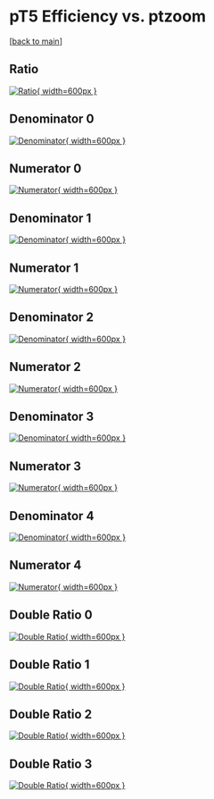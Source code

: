 # pT5 Efficiency vs. ptzoom

[[back to main](./)]



## Ratio

[![Ratio](../mtv/var/pT5_xtr_321_0_eff_ptzoom.png){ width=600px }](../mtv/var/pT5_xtr_321_0_eff_ptzoom.pdf)

## Denominator 0

[![Denominator](../mtv/den/pT5_xtr_321_0_eff_ptzoom_den0.png){ width=600px }](../mtv/den/pT5_xtr_321_0_eff_ptzoom_den0.pdf)

## Numerator 0

[![Numerator](../mtv/num/pT5_xtr_321_0_eff_ptzoom_num0.png){ width=600px }](../mtv/num/pT5_xtr_321_0_eff_ptzoom_num0.pdf)

## Denominator 1

[![Denominator](../mtv/den/pT5_xtr_321_0_eff_ptzoom_den1.png){ width=600px }](../mtv/den/pT5_xtr_321_0_eff_ptzoom_den1.pdf)

## Numerator 1

[![Numerator](../mtv/num/pT5_xtr_321_0_eff_ptzoom_num1.png){ width=600px }](../mtv/num/pT5_xtr_321_0_eff_ptzoom_num1.pdf)

## Denominator 2

[![Denominator](../mtv/den/pT5_xtr_321_0_eff_ptzoom_den2.png){ width=600px }](../mtv/den/pT5_xtr_321_0_eff_ptzoom_den2.pdf)

## Numerator 2

[![Numerator](../mtv/num/pT5_xtr_321_0_eff_ptzoom_num2.png){ width=600px }](../mtv/num/pT5_xtr_321_0_eff_ptzoom_num2.pdf)

## Denominator 3

[![Denominator](../mtv/den/pT5_xtr_321_0_eff_ptzoom_den3.png){ width=600px }](../mtv/den/pT5_xtr_321_0_eff_ptzoom_den3.pdf)

## Numerator 3

[![Numerator](../mtv/num/pT5_xtr_321_0_eff_ptzoom_num3.png){ width=600px }](../mtv/num/pT5_xtr_321_0_eff_ptzoom_num3.pdf)

## Denominator 4

[![Denominator](../mtv/den/pT5_xtr_321_0_eff_ptzoom_den4.png){ width=600px }](../mtv/den/pT5_xtr_321_0_eff_ptzoom_den4.pdf)

## Numerator 4

[![Numerator](../mtv/num/pT5_xtr_321_0_eff_ptzoom_num4.png){ width=600px }](../mtv/num/pT5_xtr_321_0_eff_ptzoom_num4.pdf)

## Double Ratio 0

[![Double Ratio](../mtv/ratio/pT5_xtr_321_0_eff_ptzoom_ratio0.png){ width=600px }](../mtv/ratio/pT5_xtr_321_0_eff_ptzoom_ratio0.pdf)

## Double Ratio 1

[![Double Ratio](../mtv/ratio/pT5_xtr_321_0_eff_ptzoom_ratio1.png){ width=600px }](../mtv/ratio/pT5_xtr_321_0_eff_ptzoom_ratio1.pdf)

## Double Ratio 2

[![Double Ratio](../mtv/ratio/pT5_xtr_321_0_eff_ptzoom_ratio2.png){ width=600px }](../mtv/ratio/pT5_xtr_321_0_eff_ptzoom_ratio2.pdf)

## Double Ratio 3

[![Double Ratio](../mtv/ratio/pT5_xtr_321_0_eff_ptzoom_ratio3.png){ width=600px }](../mtv/ratio/pT5_xtr_321_0_eff_ptzoom_ratio3.pdf)

